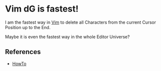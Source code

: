 # Vim dG is fastest!

I am the fastest way in [Vim](41.md) to delete all Characters from the current Cursor Position up to the End.

Maybe it is even the fastest way in the whole Editor Universe?

## References

- [HowTo](100002.md)
